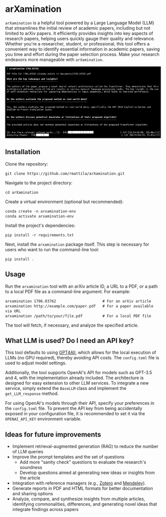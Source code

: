 # arXamination

`arXamination` is a helpful tool powered by a Large Language Model (LLM) that streamlines the initial review of academic papers, including but not limited to arXiv papers. It efficiently provides insights into key aspects of research papers, helping users quickly gauge their quality and relevance. Whether you're a researcher, student, or professional, this tool offers a convenient way to identify essential information in academic papers, saving you time and effort during the paper selection process. Make your research endeavors more manageable with `arXamination`.

![Screenshot of arXaminator analyzing the Transformers-paper](screenshot.png)

## Installation

Clone the repository:

```shell
git clone https://github.com/rmattila/arXamination.git 
```

Navigate to the project directory:

```shell
cd arXamination 
```

Create a virtual environment (optional but recommended):

```shell
conda create -n arxamination-env
conda activate arxamination-env
```

Install the project's dependencies:

```shell
pip install -r requirements.txt
```

Next, install the `arxamination` package itself. This step is necessary for users who want to run the command-line tool:

```shell
pip install .
```

## Usage

Run the `arxamination` tool with an arXiv article ID, a URL to a PDF, or a path to a local PDF file as a command-line argument. For example:

```shell
arxamination 1706.03762                     # For an arXiv article
arxamination http://example.com/paper.pdf   # For a paper available via URL
arxamination /path/to/your/file.pdf         # For a local PDF file
```

The tool will fetch, if necessary, and analyze the specified article.


## What LLM is used? Do I need an API key?

This tool defaults to using [GPT4All](https://gpt4all.io/index.html), which allows for the local execution of LLMs (no GPU required), thereby avoiding API costs. The `config.toml` file is used to adjust model settings.

Additionally, the tool supports OpenAI's API for models such as GPT-3.5 and 4, with the implementation already included. The architecture is designed for easy extension to other LLM services. To integrate a new service, simply extend the `BaseLLM` class and implement the `get_LLM_response` method.

For using OpenAI's models through their API, specify your preferences in the `config.toml` file. To prevent the API key from being accidentally exposed in your configuration file, it is recommended to set it via the `OPENAI_API_KEY` environment variable.


## Ideas for future improvements

- Implement retrieval-augmented generation (RAG) to reduce the number of LLM queries
- Improve the prompt templates and the set of questions
    - Add more "sanity check" questions to evaluate the research's soundness
    - Develop questions aimed at generating new ideas or insights from the article
- Integration with reference managers (e.g., [Zotero](https://www.zotero.org/) and [Mendeley](https://www.mendeley.com/)).
- Generate reports in PDF and HTML formats for better documentation and sharing options
- Analyze, compare, and synthesize insights from multiple articles, identifying commonalities, differences, and generating novel ideas that integrate findings across papers